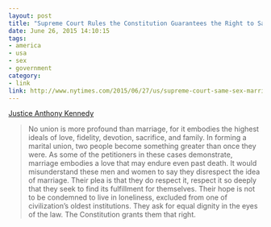 ```yaml
---
layout: post
title: "Supreme Court Rules the Constitution Guarantees the Right to Same-Sex Marriage"
date: June 26, 2015 14:10:15
tags:
- america
- usa
- sex
- government
category:
- link
link: http://www.nytimes.com/2015/06/27/us/supreme-court-same-sex-marriage.html
---
```


[Justice Anthony Kennedy](http://www.supremecourt.gov/opinions/14pdf/14-556_3204.pdf)

> No union is more profound than marriage, for it embodies the highest ideals of love, fidelity, devotion, sacrifice, and family. In forming a marital union, two people become something greater than once they were. As some of the petitioners in these cases demonstrate, marriage embodies a love that may endure even past death. It would misunderstand these men and women to say they disrespect the idea of marriage. Their plea is that they do respect it, respect it so deeply that they seek to find its fulfillment for themselves. Their hope is not to be condemned to live in loneliness, excluded from one of civilization’s oldest institutions. They ask for equal dignity in the eyes of the law. The Constitution grants them that right. 